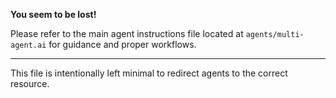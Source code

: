 **You seem to be lost!**

Please refer to the main agent instructions file located at `agents/multi-agent.ai` for guidance and proper workflows.

---

This file is intentionally left minimal to redirect agents to the correct resource.